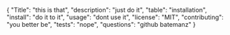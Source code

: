 {
	"Title": "this is that",
	"description": "just do it",
	"table": "installation",
	"install": "do it to it",
	"usage": "dont use it",
	"license": "MIT",
	"contributing": "you better be",
	"tests": "nope",
	"questions": "github batemanz"
}